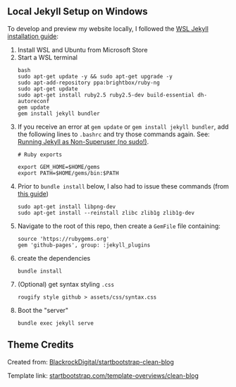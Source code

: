 ## Local Jekyll Setup on Windows

To develop and preview my website locally, I followed the [WSL Jekyll installation guide](https://jekyllrb.com/docs/installation/windows/#installation-via-bash-on-windows-10):

1. Install WSL and Ubuntu from Microsoft Store
2. Start a WSL terminal
    ```
    bash
    sudo apt-get update -y && sudo apt-get upgrade -y
    sudo apt-add-repository ppa:brightbox/ruby-ng
    sudo apt-get update
    sudo apt-get install ruby2.5 ruby2.5-dev build-essential dh-autoreconf
    gem update
    gem install jekyll bundler
    ```
3. If you receive an error at `gem update` or `gem install jekyll bundler`, add the following lines to `.bashrc` and try those commands again. See: [Running Jekyll as Non-Superuser (no sudo!)](https://jekyllrb.com/docs/troubleshooting/#no-sudo).
    ```
    # Ruby exports

    export GEM_HOME=$HOME/gems
    export PATH=$HOME/gems/bin:$PATH
    ```
4. Prior to `bundle install` below, I also had to issue these commands (from [this guide](https://garfbradaz.github.io/blog/2018/12/12/Setting-up-Github-Pages-Jekyll-and-using-Windows-Subsystem-for-Linux.html))
    ```
    sudo apt-get install libpng-dev
    sudo apt-get install --reinstall zlibc zlib1g zlib1g-dev
    ```
5. Navigate to the root of this repo, then create a `GemFile` file containing:
    ```
    source 'https://rubygems.org'
    gem 'github-pages', group: :jekyll_plugins
    ```
6. create the dependencies
    ```
    bundle install
    ```
7. (Optional) get syntax styling `.css`
    ```
    rougify style github > assets/css/syntax.css  
    ```
8. Boot the "server"
    ```
    bundle exec jekyll serve
    ```

## Theme Credits

Created from: [BlackrockDigital/startbootstrap-clean-blog](https://github.com/BlackrockDigital/startbootstrap-clean-blog)

Template link: [startbootstrap.com/template-overviews/clean-blog](https://startbootstrap.com/template-overviews/clean-blog)
